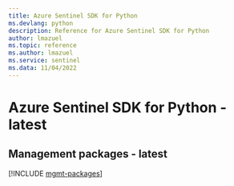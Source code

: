 ```yaml
---
title: Azure Sentinel SDK for Python
ms.devlang: python
description: Reference for Azure Sentinel SDK for Python
author: lmazuel
ms.topic: reference
ms.author: lmazuel
ms.service: sentinel
ms.data: 11/04/2022
---
```

# Azure Sentinel SDK for Python - latest

## Management packages - latest
[!INCLUDE [mgmt-packages](sentinel-mgmt-index.md)]
